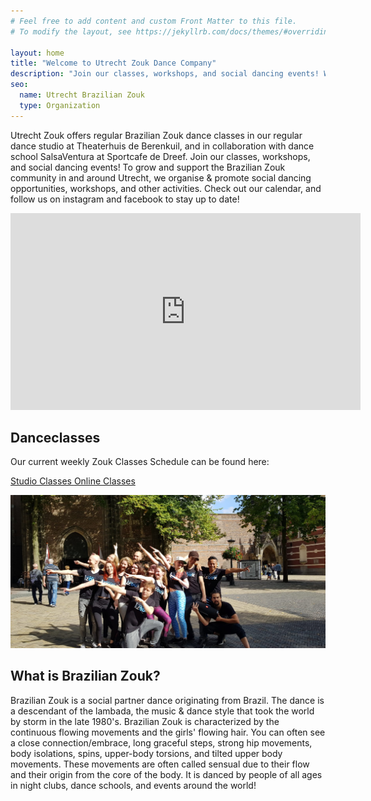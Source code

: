 ```yaml
---
# Feel free to add content and custom Front Matter to this file.
# To modify the layout, see https://jekyllrb.com/docs/themes/#overriding-theme-defaults

layout: home
title: "Welcome to Utrecht Zouk Dance Company"
description: "Join our classes, workshops, and social dancing events! We help grow & support the Brazilian Zouk community in and around Utrecht."
seo:
  name: Utrecht Brazilian Zouk
  type: Organization
---
```


Utrecht Zouk offers regular Brazilian Zouk dance classes in our regular dance studio at Theaterhuis de Berenkuil,
and in collaboration with dance school SalsaVentura at Sportcafe de Dreef.
Join our classes,
workshops,
and social dancing events!
To grow and support the Brazilian Zouk community in and around Utrecht,
we organise & promote social dancing opportunities,
workshops,
and other activities.
Check out our calendar,
and follow us on instagram and facebook
to stay up to date!

<section>
  <div class="responsive-video">
  <iframe
    allow="accelerometer; autoplay; encrypted-media; gyroscope; picture-in-picture"
    allowfullscreen
    frameborder="0"
    height="315"
    src="https://www.youtube.com/embed/_bbMZ0g-d9g"
    width="560"
  ></iframe>
  </div>
</section>

## Danceclasses
Our current weekly Zouk Classes Schedule can be found here:

<section class="responsive-buttons buttons">
  <a href="/studio-classes"> Studio Classes </a>
  <a href="/online-classes"> Online Classes </a>
</section>

![alt text](/international-zouk-day-2018.jpg "International Zouk Day Flashmob 2018")

## What is Brazilian Zouk?
Brazilian Zouk is a social partner dance originating from Brazil.
The dance is a descendant of the lambada,
the music & dance style that took the world by storm in the late 1980's.
Brazilian Zouk is characterized by the continuous flowing movements and the girls' flowing hair.
You can often see a close connection/embrace,
long graceful steps,
strong hip movements,
body isolations,
spins,
upper-body torsions,
and tilted upper body movements.
These movements are often called sensual due to their flow
and their origin from the core of the body.
It is danced by people of all ages in
night clubs,
dance schools,
and events around the world!
